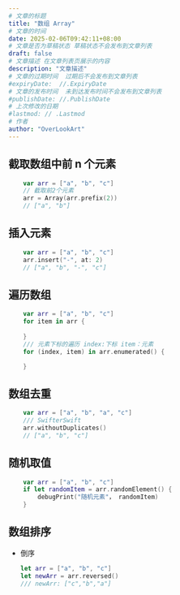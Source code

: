 ```yaml
---
# 文章的标题
title: "数组 Array"
# 文章的时间
date: 2025-02-06T09:42:11+08:00
# 文章是否为草稿状态 草稿状态不会发布到文章列表
draft: false
# 文章描述 在文章列表页展示的内容
description: "文章描述"
# 文章的过期时间  过期后不会发布到文章列表
#expiryDate:  //.ExpiryDate
# 文章的发布时间  未到达发布时间不会发布到文章列表
#publishDate: //.PublishDate
# 上次修改的日期
#lastmod: // .Lastmod
# 作者
author: "OverLookArt"
---
```


## 截取数组中前 n 个元素  

``` Swift
    var arr = ["a", "b", "c"]
    // 截取前2个元素
    arr = Array(arr.prefix(2))
    // ["a", "b"]
```

## 插入元素  

``` Swift
    var arr = ["a", "b", "c"]
    arr.insert("-", at: 2)
    // ["a", "b", "-", "c"]
```

## 遍历数组  

``` Swift
    var arr = ["a", "b", "c"]
    for item in arr {
    
    }
    /// 元素下标的遍历 index:下标 item：元素
    for (index, item) in arr.enumerated() {

    }
```

## 数组去重  

``` Swift
    var arr = ["a", "b", "a", "c"]
    /// SwifterSwift
    arr.withoutDuplicates()
    // ["a", "b", "c"]
```

## 随机取值

``` Swift
    var arr = ["a", "b", "c"]
    if let randomItem = arr.randomElement() {
        debugPrint("随机元素"， randomItem)
    }
```

## 数组排序

* 倒序

    ``` Swift
    let arr = ["a", "b", "c"]
    let newArr = arr.reversed()
    /// newArr: ["c","b","a"]
    ```
